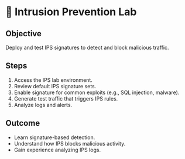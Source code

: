 # 🧪 Intrusion Prevention Lab

## Objective
Deploy and test IPS signatures to detect and block malicious traffic.

## Steps
1. Access the IPS lab environment.
2. Review default IPS signature sets.
3. Enable signature for common exploits (e.g., SQL injection, malware).
4. Generate test traffic that triggers IPS rules.
5. Analyze logs and alerts.

## Outcome
- Learn signature-based detection.
- Understand how IPS blocks malicious activity.
- Gain experience analyzing IPS logs.
